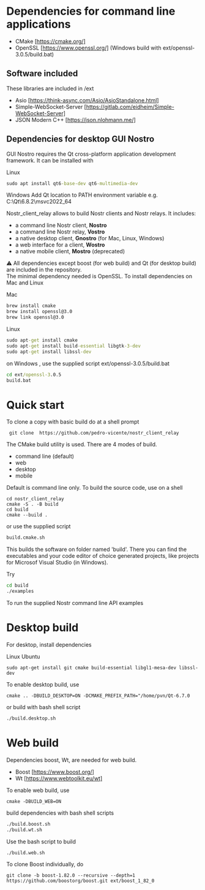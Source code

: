 # Dependencies for command line applications 

- CMake [https://cmake.org/]
- OpenSSL [https://www.openssl.org/] (Windows build with ext/openssl-3.0.5/build.bat)

## Software included

These libraries are included in /ext

- Asio [https://think-async.com/Asio/AsioStandalone.html] 
- Simple-WebSocket-Server [https://gitlab.com/eidheim/Simple-WebSocket-Server] 
- JSON Modern C++ [https://json.nlohmann.me/] 

## Dependencies for desktop GUI Nostro

GUI Nostro requires the Qt cross-platform application development framework. It can be installed with

Linux

``` cmd 
sudo apt install qt6-base-dev qt6-multimedia-dev
```

Windows
Add Qt location to PATH environment variable 
e.g.
C:\Qt\6.8.2\msvc2022_64


Nostr_client_relay allows to build Nostr clients and Nostr relays. It includes:

- a command line Nostr client, **Nostro**
- a command line Nostr relay, **Vostro**
- a native desktop client, **Gnostro** (for Mac, Linux, Windows)
- a web interface for a client, **Wostro**
- a native mobile client, **Mostro** (deprecated)

:warning: All dependencies except boost (for web build) and Qt (for desktop build) are included in the repository.  
The minimal dependency needed is OpenSSL. To install dependencies on Mac and Linux

Mac

``` cmd 
brew install cmake
brew install openssl@3.0
brew link openssl@3.0
```

Linux

``` cmd 
sudo apt-get install cmake
sudo apt-get install build-essential libgtk-3-dev 
sudo apt-get install libssl-dev 
```

on Windows , use the supplied script ext/openssl-3.0.5/build.bat

``` cmd 
cd ext/openssl-3.0.5
build.bat
```

# Quick start

To clone a copy with basic build do at a shell prompt

```
 git clone  https://github.com/pedro-vicente/nostr_client_relay
```

The CMake build utility is used. There are 4 modes of build.

- command line (default)
- web 
- desktop 
- mobile 

Default is command line only. To build the source code, use on a shell

```
cd nostr_client_relay
cmake -S . -B build
cd build
cmake --build . 

```

or use the supplied script 

``` cmd
build.cmake.sh
```

This builds the software on folder named 'build'. There you can find the executables and your code editor of choice
generated projects, like projects for Microsof Visual Studio (in Windows).

Try

``` cmd
cd build
./examples
```

To run the supplied Nostr command line API examples

# Desktop build

For desktop, install dependencies 

Linux Ubuntu  

```
sudo apt-get install git cmake build-essential libgl1-mesa-dev libssl-dev
```


To enable desktop build, use 

```
cmake .. -DBUILD_DESKTOP=ON -DCMAKE_PREFIX_PATH="/home/pvn/Qt-6.7.0

```

or build with bash shell script

``` cmd
./build.desktop.sh 
```

# Web build

Dependencies boost, Wt, are needed for web build. 

- Boost [https://www.boost.org/]
- Wt [https://www.webtoolkit.eu/wt]

To enable web build, use 

```
cmake -DBUILD_WEB=ON

```
build dependencies with bash shell scripts

``` cmd
./build.boost.sh
./build.wt.sh
```

Use the bash script to build 

``` cmd
./build.web.sh 
```

To clone Boost individually, do

```
git clone -b boost-1.82.0 --recursive --depth=1 https://github.com/boostorg/boost.git ext/boost_1_82_0
```





